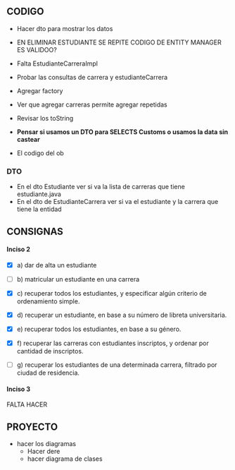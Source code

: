## CODIGO
 - Hacer dto para mostrar los datos
 
 - EN ELIMINAR ESTUDIANTE SE REPITE CODIGO DE ENTITY MANAGER ES VALIDOO? 
 - Falta EstudianteCarreraImpl
 - Probar las consultas de carrera y estudianteCarrera 
 - Agregar factory
 - Ver que agregar carreras permite agregar repetidas
 - Revisar los toString
 - **Pensar si usamos un DTO para SELECTS Customs o usamos la data sin castear**
 - El codigo del ob
### DTO
- En el dto Estudiante ver si va la lista de carreras que tiene estudiante.java
- En el dto de EstudianteCarrera ver si va el estudiante y la carrera que tiene la entidad


## CONSIGNAS
#### Inciso 2 
- [x] a) dar de alta un estudiante
- [ ] b) matricular un estudiante en una carrera
- [X] c) recuperar todos los estudiantes, y especificar algún criterio de ordenamiento simple.
- [X] d) recuperar un estudiante, en base a su número de libreta universitaria.
- [x] e) recuperar todos los estudiantes, en base a su género.
- [x] f) recuperar las carreras con estudiantes inscriptos, y ordenar por cantidad de inscriptos.
- [ ] g) recuperar los estudiantes de una determinada carrera, filtrado por ciudad de residencia.


#### Inciso 3
 FALTA HACER

## PROYECTO
 - hacer los diagramas
   - Hacer dere
   - hacer diagrama de clases
   
